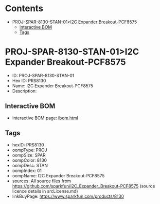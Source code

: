 



Contents
========

* [PROJ-SPAR-8130-STAN-01>I2C Expander Breakout-PCF8575](#proj-spar-8130-stan-01i2c-expander-breakout-pcf8575)
	* [Interactive BOM](#interactive-bom)
	* [Tags](#tags)

# PROJ-SPAR-8130-STAN-01>I2C Expander Breakout-PCF8575

- ID: PROJ-SPAR-8130-STAN-01
- Hex ID: PRS8130
- Name: I2C Expander Breakout-PCF8575
- Description: 

## Interactive BOM

- Interactive BOM page: [ibom.html](kicad/bom/ibom.html)

## Tags

- hexID: PRS8130
- oompType: PROJ
- oompSize: SPAR
- oompColor: 8130
- oompDesc: STAN
- oompIndex: 01
- oompName: I2C Expander Breakout-PCF8575
- sources: All source files from https://github.com/sparkfun/I2C_Expander_Breakout-PCF8575 (source licence details in srcLicense.md)
- linkBuyPage: https://www.sparkfun.com/products/8130
